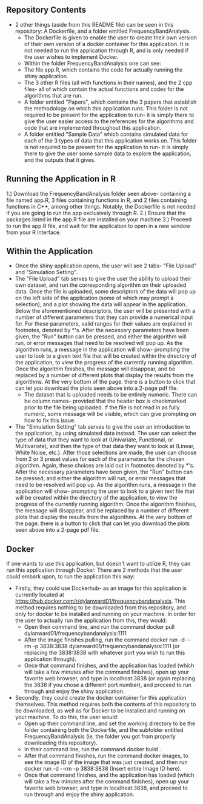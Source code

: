 ## Repository Contents

- 2 other things (aside from this README file) can be seen in this repository: A Dockerfile, and a folder entitled FrequencyBandAnalysis.
  - The Dockerfile is given to enable the user to create their own version of their own version of a docker container for this application. It is not needed to run the application through R, and is only needed if the user wishes to implement Docker. 
  - Within the folder FrequencyBandAnalysis one can see:
  -   The file app.R, which contains the code for actually running the shiny application.
  -   The 3 other R files (all with functions in their names), and the 2 cpp files- all of which contain the actual functions and codes for the algorithms that are run.
  -   A folder entitled "Papers", which contains the 3 papers that establish the methodology on which this application runs. This folder is not required to be present for the application to run- it is simply there to give the user easier access to the references for the algorithms and code that are implemented throughout this application.
  -   A folder entitled "Sample Data" which contains simulated data for each of the 3 types of data that this application works on. This folder is not required to be present for the application to run- it is simply there to give the user some sample data to explore the application, and the outputs that it gives.

## Running the Application in R

1.) Download the FrequencyBandAnalysis folder seen above- containing a file named app.R, 3 files containing functions in R, and 2 files containing functions in C++, among other things. Notably, the Dockerfile is not needed if you are going to run the app exclusively through R.
2.) Ensure that the packages listed in the app.R file are installed on your machine
3.) Proceed to run the app.R file, and wait for the application to open in a new window from your R interface.

## Within the Application

- Once the shiny application opens, the user will see 2 tabs- "File Upload" and "Simulation Setting".
-   The "File Upload" tab serves to give the user the ability to upload their own dataset, and run the corresponding algorithm on their uploaded data. Once the file is uploaded, some descriptors of the data will pop up on the left side of the application (some of which may prompt a selection), and a plot showing the data will appear in the application. Below the aforementioned descriptors, the user will be presented with a number of different parameters that they can provide a numerical input for. For these parameters, valid ranges for their values are explained in footnotes, denoted by *'s. After the necessary parameters have been given, the "Run" button can be pressed, and either the algorithm will run, or error messages that need to be resolved will pop up. As the algorithm runs, a message in the application will show- prompting the user to look to a given text file that will be created within the directory of the application, to view the progress of the currently running algorithm. Once the algorithm finishes, the message will disappear, and be replaced by a number of different plots that display the results from the algorithms. At the very bottom of the page. there is a button to click that can let you download the plots seen above into a 2-page pdf file.
    -  The dataset that is uploaded needs to be entirely numeric. There can be column names- provided that the header box is checkmarked prior to the file being uploaded. If the file is not read in as fully numeric, some message will be visible, which can give prompting on how to fix this issue.
- The "Simulation Setting" tab serves to give the user an introduction to the application, by using simulated data instead. The user can select the type of data that they want to look at (Univariate, Functional, or Multivariate), and then the type of that data they want to look at (Linear, White Noise, etc.). After those selections are made, the user can choose from 2 or 3 preset values for each of the parameters for the chosen algorithm. Again, these choices are laid out in footnotes denoted by *'s. After the necessary parameters have been given, the "Run" button can be pressed, and either the algorithm will run, or error messages that need to be resolved will pop up. As the algorithm runs, a message in the application will show- prompting the user to look to a given text file that will be created within the directory of the application, to view the progress of the currently running algorithm. Once the algorithm finishes, the message will disappear, and be replaced by a number of different plots that display the results from the algorithms. At the very bottom of the page. there is a button to click that can let you download the plots seen above into a 2-page pdf file.

## Docker

If one wants to use this application, but doesn't want to utilize R, they can run this application through Docker. There are 2 methods that the user could embark upon, to run the application this way:
- Firstly, they could use Dockerhub- as an image for this application is currently located at https://hub.docker.com/r/dylanward01/frequencybandanalysis. This method requires nothing to be downloaded from this repository, and only for docker to be installed and running on your machine. In order for the user to actually run the application from this, they would:
    - Open their command line, and run the command docker pull dylanward01/frequencybandanalysis:1111
    - After the image finishes pulling, run the command docker run -d --rm -p 3838:3838 dylanward01/frequencybandanalysis:1111 (or replacing the 3838:3838 with whatever port you wish to run this application through).
    - Once that command finishes, and the application has loaded (which will take a few minutes after the command finishes), open up your favorite web browser, and type in localhost:3838 (or again replacing the 3838 if you chose a different port number), and proceed to run through and enjoy the shiny application.
- Secondly, they could create the docker container for this application themselves. This method requires both the contents of this repository to be downloaded, as well as for Docker to be installed and running on your machine. To do this, the user would:
    -  Open up their command line, and set the working directory to be the folder containing both the Dockerfile, and the subfolder entitled FrequencyBandAnalysis (ie, the folder you got from properly downloading this repository).
    -  In their command line, run the command docker build .
    -  After that command finishes, run the command docker images, to see the image ID of the image that was just created, and then run docker run -d --rm -p 3838:3838 (Insert entire Image ID here).
    -  Once that command finishes, and the application has loaded (which will take a few minutes after the command finishes), open up your favorite web browser, and type in localhost:3838, and proceed to run through and enjoy the shiny application.
